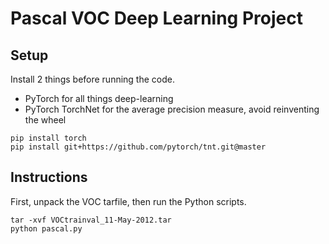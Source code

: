 # Pascal VOC Deep Learning Project


## Setup

Install 2 things before running the code.
- PyTorch for all things deep-learning
- PyTorch TorchNet for the average precision measure, avoid reinventing the
    wheel

```
pip install torch
pip install git+https://github.com/pytorch/tnt.git@master
```

## Instructions
First, unpack the VOC tarfile, then run the Python scripts.

```
tar -xvf VOCtrainval_11-May-2012.tar
python pascal.py
```
